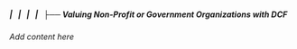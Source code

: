 ##### |   |   |   |   ├── Valuing Non-Profit or Government Organizations with DCF

*Add content here*